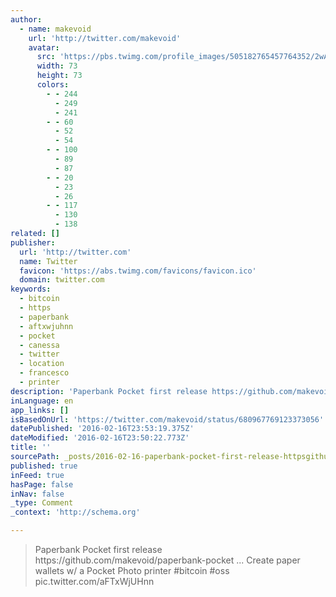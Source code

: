 ```yaml
---
author:
  - name: makevoid
    url: 'http://twitter.com/makevoid'
    avatar:
      src: 'https://pbs.twimg.com/profile_images/505182765457764352/2wAnUl4N_bigger.jpeg'
      width: 73
      height: 73
      colors:
        - - 244
          - 249
          - 241
        - - 60
          - 52
          - 54
        - - 100
          - 89
          - 87
        - - 20
          - 23
          - 26
        - - 117
          - 130
          - 138
related: []
publisher:
  url: 'http://twitter.com'
  name: Twitter
  favicon: 'https://abs.twimg.com/favicons/favicon.ico'
  domain: twitter.com
keywords:
  - bitcoin
  - https
  - paperbank
  - aftxwjuhnn
  - pocket
  - canessa
  - twitter
  - location
  - francesco
  - printer
description: 'Paperbank Pocket first release https://github.com/makevoid/paperbank-pocket ... Create paper wallets w/ a Pocket Photo printer #bitcoin #oss pic.twitter.com/aFTxWjUHnn'
inLanguage: en
app_links: []
isBasedOnUrl: 'https://twitter.com/makevoid/status/680967769123373056'
datePublished: '2016-02-16T23:53:19.375Z'
dateModified: '2016-02-16T23:50:22.773Z'
title: ''
sourcePath: _posts/2016-02-16-paperbank-pocket-first-release-httpsgithubcommakevoidp.md
published: true
inFeed: true
hasPage: false
inNav: false
_type: Comment
_context: 'http://schema.org'

---
```

> Paperbank Pocket first release https&colon;&sol;&sol;github&period;com&sol;makevoid&sol;paperbank-pocket &period;&period;&period; Create paper wallets w&sol; a Pocket Photo printer &num;bitcoin &num;oss pic&period;twitter&period;com&sol;aFTxWjUHnn